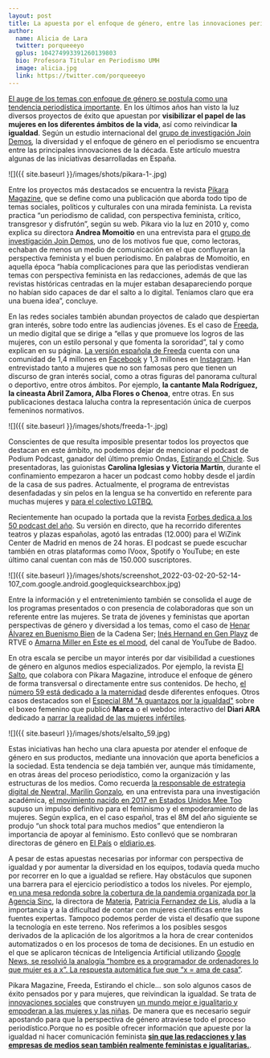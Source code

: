 ```yaml
---
layout: post
title: La apuesta por el enfoque de género, entre las innovaciones periodísticas más importantes de la década
author:
  name: Alicia de Lara
  twitter: porqueeeyo
  gplus: 104274993391260139803 
  bio: Profesora Titular en Periodismo UMH
  image: alicia.jpg
  link: https://twitter.com/porqueeeyo
---
```

[El auge de los temas con enfoque de género se postula como una tendencia periodística importante](https://revistas.ucm.es/index.php/INFE/article/view/54975). En los últimos años han visto la luz diversos proyectos de éxito que apuestan por **visibilizar el papel de las mujeres en los diferentes ámbitos de la vida**, así como reivindicar **la igualdad**. Según un estudio internacional del [grupo de investigación Join Demos](https://innovations-in-journalism.com/)*,* la diversidad y el enfoque de género en el periodismo se encuentra entre las principales innovaciones de la década. Este artículo muestra algunas de las iniciativas desarrolladas en España.

![]({{ site.baseurl }}/images/shots/pikara-1-.jpg)

Entre los proyectos más destacados se encuentra la revista [Pikara Magazine](https://www.pikaramagazine.com/), que se define como una publicación que aborda todo tipo de temas sociales, políticos y culturales con una mirada feminista. La revista practica “un periodismo de calidad, con perspectiva feminista, crítico, transgresor y disfrutón”, según su web. Pikara vio la luz en 2010 y, como explica su directora **Andrea Momoitio** en una entrevista para el [grupo de investigación Join Demos](https://innovations-in-journalism.com/), uno de los motivos fue que, como lectoras, echaban de menos un medio de comunicación en el que confluyeran la perspectiva feminista y el buen periodismo. En palabras de Momoitio, en aquella época “había complicaciones para que las periodistas vendieran temas con perspectiva feminista en las redacciones, además de que las revistas históricas centradas en la mujer estaban desapareciendo porque no habían sido capaces de dar el salto a lo digital. Teníamos claro que era una buena idea”, concluye.

En las redes sociales también abundan proyectos de calado que despiertan gran interés, sobre todo entre las audiencias jóvenes. Es el caso de [Freeda](http://www.freedamedia.com/?fbclid=IwAR0aoTlLB35_D4zpJ9DXRe8PxUdwYKMPDT5ONKGC_O6m_DkXiNY_j_cJbsY), un medio digital que se dirige a “ellas y que promueve los logros de las mujeres, con un estilo personal y que fomenta la sororidad”, tal y como explican en su página. [La versión española de Freeda](https://www.instagram.com/freeda_es/?hl=en) cuenta con una comunidad de 1,4 millones en [Facebook](https://www.facebook.com/freedaesp) y 1,3 millones en [Instagram](https://www.instagram.com/freeda_es/?hl=en). Han entrevistado tanto a mujeres que no son famosas pero que tienen un discurso de gran interés social, como a otras figuras del panorama cultural o deportivo, entre otros ámbitos. Por ejemplo, **la cantante Mala Rodríguez, la cineasta Abril Zamora, Alba Flores o Chenoa**, entre otras. En sus publicaciones destaca lalucha contra la representación única de cuerpos femeninos normativos.

![]({{ site.baseurl }}/images/shots/freeda-1-.jpg)

Conscientes de que resulta imposible presentar todos los proyectos que destacan en este ámbito, no podemos dejar de mencionar el podcast de Podium Podcast, ganador del último premio Ondas, [Estirando el Chicle](https://www.podiumpodcast.com/estirando-el-chicle/). Sus presentadoras, las guionistas **Carolina Iglesias y Victoria Martín**, durante el confinamiento empezaron a hacer un podcast como hobby desde el jardín de la casa de sus padres. Actualmente, el programa de entrevistas desenfadadas y sin pelos en la lengua se ha convertido en referente para muchas mujeres y [para el colectivo LGTBQ.](https://www.google.com/url?sa=t&source=web&rct=j&url=https://www.servimedia.es/noticias/2155239&ved=2ahUKEwiRjvH4wan2AhUkyoUKHYzSD6YQFnoECA4QAQ&usg=AOvVaw2U8_oPeCiLz5lsLBXyDGkz)

Recientemente han ocupado la portada que la revista [Forbes dedica a los 50 podcast del año](https://www.google.com/url?sa=t&source=web&rct=j&url=https://forbes.es/podcast/140866/estirando-el-chicle-mas-que-validas/&ved=2ahUKEwjPxtr1vqn2AhVkzoUKHYdlDaYQFnoECEAQAQ&usg=AOvVaw3fMSIXa6L_5hzKoHuL9uqy). Su versión en directo, que ha recorrido diferentes teatros y plazas españolas, agotó las entradas (12.000) para el WiZink Center de Madrid en menos de 24 horas. El podcast se puede escuchar también en otras plataformas como IVoox, Spotify o YouTube; en este último canal cuentan con más de 150.000 suscriptores.

![]({{ site.baseurl }}/images/shots/screenshot_2022-03-02-20-52-14-107_com.google.android.googlequicksearchbox.jpg)

Entre la información y el entretenimiento también se consolida el auge de los programas presentados o con presencia de colaboradoras que son un referente entre las mujeres. Se trata de jóvenes y feministas que aportan perspectivas de género y diversidad a los temas, como el caso de [Henar Álvarez en Buenismo Bien](https://cadenaser.com/programa/2021/11/26/buenismo_bien/1637919870_336003.html) de la Cadena Ser; [Inés Hernand en Gen Playz](https://www.google.com/url?sa=t&source=web&rct=j&url=https://www.rtve.es/playz/gen-playz/&ved=2ahUKEwjXwoPXwqn2AhXRx4UKHZNaBKUQFnoECAUQAQ&usg=AOvVaw0q6nYNjAzSdZnRLUdAT9xH) de RTVE o [Amarna Miller en Este es el mood](https://www.elespanol.com/corazon/famosos/20201112/amarna-miller-siempre-cabida-alguien-hablar-poliamor/535196823_0.html), del canal de YouTube de Badoo.

En otra escala se percibe un mayor interés por dar visibilidad a cuestiones de género en algunos medios especializados. Por ejemplo, la revista [El Salto](https://www.elsaltodiario.com/), que colabora con Pikara Magazine, introduce el enfoque de género de forma transversal o directamente entre sus contenidos. De hecho, [el número 59 está dedicado a la maternidad](https://tienda.elsaltodiario.com/producto/el-salto-n-59/) desde diferentes enfoques. Otros casos destacados son el [Especial 8M "A guantazos por la igualdad"](https://www.marca.com/boxeo/combates-femeninos-liberacion-mujer.html) sobre el boxeo femenino que publicó **Marca** o el webdoc interactivo del **Diari ARA** dedicado a [narrar la realidad de las mujeres infértiles](https://es.ara.cat/media/ara-nominado-premios-laus-interactivo-infertilidad-cara-maternidad_1_3989807.html).

![]({{ site.baseurl }}/images/shots/elsalto_59.jpg)

Estas iniciativas han hecho una clara apuesta por atender el enfoque de género en sus productos, mediante una innovación que aporta beneficios a la sociedad. Esta tendencia se deja también ver, aunque más tímidamente, en otras áreas del proceso periodístico, como la organización y las estructuras de los medios. Como recuerda [la responsable de estrategia digital de Newtral, Marilín Gonzalo](https://es.linkedin.com/in/mariling/es)*,* en una entrevista para una investigación académica, [el movimiento nacido en 2017 en Estados Unidos Mee Too](https://es.wikipedia.org/wiki/Me_Too_(movimiento)) supuso un impulso definitivo para el feminismo y el empoderamiento de las mujeres. Según explica, en el caso español, tras el 8M del año siguiente se produjo “un shock total para muchos medios” que entendieron la importancia de apoyar al feminismo. Esto conllevó que se nombraran directoras de género en [El País](https://elpais.com/politica/2018/05/11/actualidad/1526063643_313967.html) o [eldiario.es](https://www.eldiario.es/redaccion/redactora-jefa-genero-eldiario-ana-requena-gana-premio-mujeres-seguir_132_6369503.html).

A pesar de estas apuestas necesarias por informar con perspectiva de igualdad y por aumentar la diversidad en los equipos, todavía queda mucho por recorrer en lo que a igualdad se refiere. Hay obstáculos que suponen una barrera para el ejercicio periodístico a todos los niveles. Por ejemplo, e[n una mesa redonda sobre la cobertura de la pandemia organizada por la Agencia Sinc](https://www.agenciasinc.es/Noticias/La-agencia-SINC-organiza-el-ciclo-de-debates-online-Lecciones-de-un-ano-de-periodismo-en-pandemia), la directora de [Materia](http://esmateria.com/), [Patricia Fernandez de Lis](https://elpais.com/sociedad/modelo-de-suscripcion/2021-02-18/patricia-fernandez-de-lis-la-ciencia-es-lo-mas-importante-que-tenemos-para-luchar-contra-las-pandemias-pero-es-falible.html), aludía a la importancia y a la dificultad de contar con mujeres científicas entre las fuentes expertas. Tampoco podemos perder de vista el desafío que supone la tecnología en este terreno. Nos referimos a los posibles sesgos derivados de la aplicación de los algoritmos a la hora de crear contenidos automatizados o en los procesos de toma de decisiones. En un estudio en el que se aplicaron técnicas de Inteligencia Artificial utilizando [Google News, se resolvió la analogía “hombre es a programador de ordenadores lo que mujer es a x”. La respuesta automática fue que “x = ama de casa”](https://elpais.com/elpais/2020/07/10/mujeres/1594372813_863855.html).

Pikara Magazine, Freeda, Estirando el chicle… son solo algunos casos de éxito pensados por y para mujeres, que reivindican la igualdad. Se trata de [innovaciones sociales](https://www.observatorioigualdadyempleo.es/proyectos-innovacion-social-eje-6/) que construyen [un mundo mejor e igualitario y empoderan a las mujeres y las niñas](https://www.un.org/sustainabledevelopment/es/gender-equality/). De manera que es necesario seguir apostando para que la perspectiva de género atraviese todo el proceso periodístico.Porque no es posible ofrecer información que apueste por la igualdad ni hacer comunicación feminista **[sin que las redacciones y las empresas de medios sean también realmente feministas e igualitarias.](https://revistalibero.com/blogs/contenidos/el-machismo-salvaje-del-periodismo-deportivo-1)**.